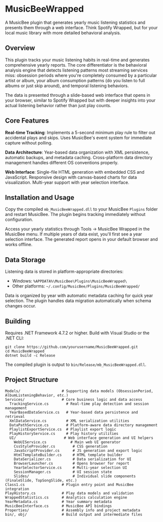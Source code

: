 # MusicBeeWrapped

A MusicBee plugin that generates yearly music listening statistics and presents them through a web interface. Think Spotify Wrapped, but for your local music library with more detailed behavioral analysis.

## Overview

This plugin tracks your music listening habits in real-time and generates comprehensive yearly reports. The core differentiator is the behavioral analysis engine that detects listening patterns most streaming services miss: obsession periods where you're completely consumed by a particular artist or album, your album consumption patterns (do you listen to full albums or just skip around), and temporal listening behaviors.

The data is presented through a slide-based web interface that opens in your browser, similar to Spotify Wrapped but with deeper insights into your actual listening behavior rather than just play counts.

## Core Features

**Real-time Tracking**: Implements a 5-second minimum play rule to filter out accidental plays and skips. Uses MusicBee's event system for immediate capture without polling.

**Data Architecture**: Year-based data organization with XML persistence, automatic backups, and metadata caching. Cross-platform data directory management handles different OS conventions properly.

**Web Interface**: Single-file HTML generation with embedded CSS and JavaScript. Responsive design with canvas-based charts for data visualization. Multi-year support with year selection interface.

## Installation and Usage

Copy the compiled `mb_MusicBeeWrapped.dll` to your MusicBee `Plugins` folder and restart MusicBee. The plugin begins tracking immediately without configuration.

Access your yearly statistics through Tools → MusicBee Wrapped in the MusicBee menu. If multiple years of data exist, you'll first see a year selection interface. The generated report opens in your default browser and works offline.


## Data Storage

Listening data is stored in platform-appropriate directories:
- Windows: `%APPDATA%\MusicBee\Plugins\MusicBeeWrapped\`
- Other platforms: `~/.config/MusicBee/Plugins/MusicBeeWrapped/`

Data is organized by year with automatic metadata caching for quick year selection. The plugin handles data migration automatically when schema changes occur.


## Building

Requires .NET Framework 4.7.2 or higher. Build with Visual Studio or the .NET CLI:

```
git clone https://github.com/yourusername/MusicBeeWrapped.git
cd MusicBeeWrapped
dotnet build -c Release
```

The compiled plugin is output to `bin/Release/mb_MusicBeeWrapped.dll`.




## Project Structure


```
Models/                   # Supporting data models (ObsessionPeriod, AlbumListeningBehavior, etc.)
Services/                 # Core business logic and data access
  TrackingService.cs        # Real-time play detection and session management
  YearBasedDataService.cs   # Year-based data persistence and retrieval
  XmlDataService.cs         # XML serialization utilities
  DataPathService.cs        # Platform-aware data directory management
  PlaylistExportService.cs  # Playlist export logic
  PlayHistoryService.cs     # Play history utilities
  UI/                      # Web interface generation and UI helpers
    WebUIService.cs           # Main web UI generator
    CssStyleProvider.cs        # CSS generation
    JavaScriptProvider.cs      # JS generation and export logic
    HtmlTemplateBuilder.cs     # HTML template builder
    DataSerializer.cs          # Data serialization for UI
    BrowserLauncher.cs         # Opens browser for report
    YearSelectorService.cs     # Multi-year selection UI
    SessionManager.cs          # UI session state
    Slides/                    # Individual slide components (FinaleSlide, TopSongSlide, etc.)
Class1.cs                 # Plugin entry point and MusicBee integration
PlayHistory.cs            # Play data models and validation
WrappedStatistics.cs      # Analytics calculation engine
YearMetadata.cs           # Year summary metadata
MusicBeeInterface.cs      # MusicBee API bindings
Properties/               # Assembly info and project metadata
bin/, obj/                # Build output and intermediate files
```

